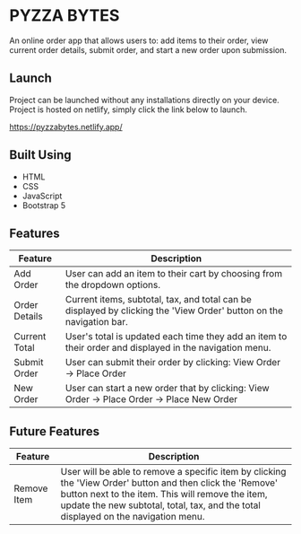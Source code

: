 ﻿# PYZZA BYTES
 An online order app that allows users to: add items to their order, view current order details, submit order, and start a new order upon submission.

## Launch ##
Project can be launched without any installations directly on your device. Project is hosted on netlify, simply click the link below to launch.

https://pyzzabytes.netlify.app/

## Built Using ##
 
* HTML
* CSS
* JavaScript
* Bootstrap 5

## Features ##
Feature  | Description
------------- | -------------
Add Order     | User can add an item to their cart by choosing from the dropdown options.
Order Details    | Current items, subtotal, tax, and total can be displayed by clicking the 'View Order' button on the navigation bar.
Current Total | User's total is updated each time they add an item to their order and displayed in the navigation menu.
Submit Order | User can submit their order by clicking: View Order -> Place Order
New Order | User can start a new order that by clicking: View Order -> Place Order -> Place New Order

## Future Features ##
Feature  | Description
------------- | -------------
Remove Item   | User will be able to remove a specific item by clicking the 'View Order' button and then click the 'Remove' button next to the item. This will remove                 the item, update the new subtotal, total, tax, and the total displayed on the navigation menu.
